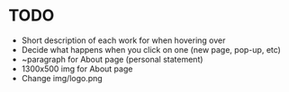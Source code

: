 # TODO
- Short description of each work for when hovering over
- Decide what happens when you click on one (new page, pop-up, etc)
- ~paragraph for About page (personal statement)
- 1300x500 img for About page
- Change img/logo.png
